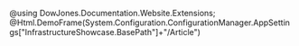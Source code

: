 ﻿@using DowJones.Documentation.Website.Extensions;
@Html.DemoFrame(System.Configuration.ConfigurationManager.AppSettings["InfrastructureShowcase.BasePath"]+"/Article")
